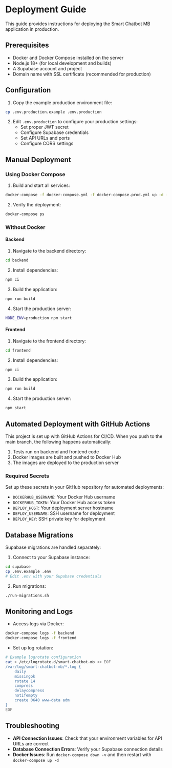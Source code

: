# Deployment Guide

This guide provides instructions for deploying the Smart Chatbot MB application in production.

## Prerequisites

- Docker and Docker Compose installed on the server
- Node.js 18+ (for local development and builds)
- A Supabase account and project
- Domain name with SSL certificate (recommended for production)

## Configuration

1. Copy the example production environment file:

```bash
cp .env.production.example .env.production
```

2. Edit `.env.production` to configure your production settings:
   - Set proper JWT secret
   - Configure Supabase credentials
   - Set API URLs and ports
   - Configure CORS settings

## Manual Deployment

### Using Docker Compose

1. Build and start all services:

```bash
docker-compose -f docker-compose.yml -f docker-compose.prod.yml up -d --build
```

2. Verify the deployment:

```bash
docker-compose ps
```

### Without Docker

#### Backend

1. Navigate to the backend directory:

```bash
cd backend
```

2. Install dependencies:

```bash
npm ci
```

3. Build the application:

```bash
npm run build
```

4. Start the production server:

```bash
NODE_ENV=production npm start
```

#### Frontend

1. Navigate to the frontend directory:

```bash
cd frontend
```

2. Install dependencies:

```bash
npm ci
```

3. Build the application:

```bash
npm run build
```

4. Start the production server:

```bash
npm start
```

## Automated Deployment with GitHub Actions

This project is set up with GitHub Actions for CI/CD. When you push to the main branch, the following happens automatically:

1. Tests run on backend and frontend code
2. Docker images are built and pushed to Docker Hub
3. The images are deployed to the production server

### Required Secrets

Set up these secrets in your GitHub repository for automated deployments:

- `DOCKERHUB_USERNAME`: Your Docker Hub username
- `DOCKERHUB_TOKEN`: Your Docker Hub access token
- `DEPLOY_HOST`: Your deployment server hostname
- `DEPLOY_USERNAME`: SSH username for deployment
- `DEPLOY_KEY`: SSH private key for deployment

## Database Migrations

Supabase migrations are handled separately:

1. Connect to your Supabase instance:

```bash
cd supabase
cp .env.example .env
# Edit .env with your Supabase credentials
```

2. Run migrations:

```bash
./run-migrations.sh
```

## Monitoring and Logs

- Access logs via Docker:

```bash
docker-compose logs -f backend
docker-compose logs -f frontend
```

- Set up log rotation:

```bash
# Example logrotate configuration
cat > /etc/logrotate.d/smart-chatbot-mb << EOF
/var/log/smart-chatbot-mb/*.log {
    daily
    missingok
    rotate 14
    compress
    delaycompress
    notifempty
    create 0640 www-data adm
}
EOF
```

## Troubleshooting

- **API Connection Issues**: Check that your environment variables for API URLs are correct
- **Database Connection Errors**: Verify your Supabase connection details
- **Docker Issues**: Run `docker-compose down -v` and then restart with `docker-compose up -d`